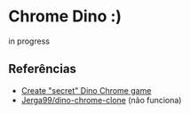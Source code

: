 # Chrome Dino :)

in progress

## Referências

- [Create "secret" Dino Chrome game](https://www.youtube.com/watch?v=VOtZ6yNqH84)
- [Jerga99/dino-chrome-clone](https://github.com/Jerga99/dino-chrome-clone) (não funciona)